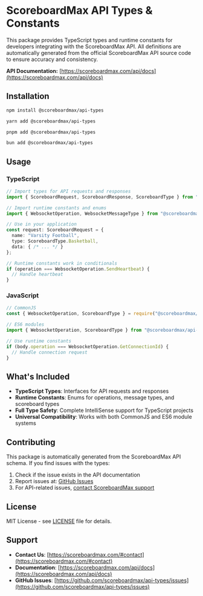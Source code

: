 # ScoreboardMax API Types & Constants

This package provides TypeScript types and runtime constants for developers integrating with the ScoreboardMax API. All definitions are automatically generated from the official ScoreboardMax API source code to ensure accuracy and consistency.

**API Documentation:** [https://scoreboardmax.com/api/docs](https://scoreboardmax.com/api/docs)

## Installation

```bash
npm install @scoreboardmax/api-types
```

```bash
yarn add @scoreboardmax/api-types
```

```bash
pnpm add @scoreboardmax/api-types
```

```bash
bun add @scoreboardmax/api-types
```

## Usage

### TypeScript
```typescript
// Import types for API requests and responses
import { ScoreboardRequest, ScoreboardResponse, ScoreboardType } from "@scoreboardmax/api-types";

// Import runtime constants and enums
import { WebsocketOperation, WebsocketMessageType } from "@scoreboardmax/api-types";

// Use in your application
const request: ScoreboardRequest = {
  name: "Varsity Football",
  type: ScoreboardType.Basketball,
  data: { /* ... */ }
};

// Runtime constants work in conditionals
if (operation === WebsocketOperation.SendHeartbeat) {
  // Handle heartbeat
}
```

### JavaScript
```javascript
// CommonJS
const { WebsocketOperation, ScoreboardType } = require("@scoreboardmax/api-types");

// ES6 modules
import { WebsocketOperation, ScoreboardType } from "@scoreboardmax/api-types";

// Use runtime constants
if (body.operation === WebsocketOperation.GetConnectionId) {
  // Handle connection request
}
```

## What's Included

- **TypeScript Types**: Interfaces for API requests and responses
- **Runtime Constants**: Enums for operations, message types, and scoreboard types
- **Full Type Safety**: Complete IntelliSense support for TypeScript projects
- **Universal Compatibility**: Works with both CommonJS and ES6 module systems

## Contributing

This package is automatically generated from the ScoreboardMax API schema. If you find issues with the types:

1. Check if the issue exists in the API documentation
2. Report issues at: [GitHub Issues](https://github.com/scoreboardmax/api-types/issues)
3. For API-related issues, [contact ScoreboardMax support](https://scoreboardmax.com/#contact)

## License

MIT License - see [LICENSE](./LICENSE) file for details.

## Support

- **Contact Us**: [https://scoreboardmax.com/#contact](https://scoreboardmax.com/#contact)
- **Documentation**: [https://scoreboardmax.com/api/docs](https://scoreboardmax.com/api/docs)
- **GitHub Issues**: [https://github.com/scoreboardmax/api-types/issues](https://github.com/scoreboardmax/api-types/issues)
